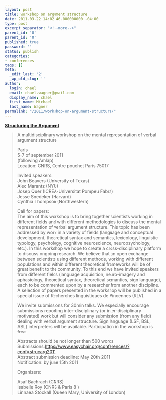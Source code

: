 ```yaml
---
layout: post
title: workshop on argument structure
date: 2011-03-22 14:02:46.000000000 -04:00
type: post
excerpt_separator: "<!--more-->"
parent_id: '0'
parent_id: '0'
published: true
password: ''
status: publish
categories:
- conferences
tags: []
meta:
  _edit_last: '2'
  _wp_old_slug: ''
author:
  login: chael
  email: chael.wagner@gmail.com
  display_name: chael
  first_name: Michael
  last_name: Wagner
permalink: "/2011/workshop-on-argument-structure/"
---
```

**[Structuring the Argument](http://www.umr7023.cnrs.fr/Structuring-the-Argument.html)**

> A multidisciplinary workshop on the mental representation of verbal argument structure
> 
> Paris  
> 5-7 of september 2011  
> (following Amlap)  
> Location: CNRS, Centre pouchet Paris 75017
> 
> Invited speakers:  
> John Beavers (University of Texas)  
> Alec Marantz (NYU)  
> Josep Quer (ICREA-Universitat Pompeu Fabra)  
> Jesse Snedeker (Harvard)  
> Cynthia Thompson (Northwestern)
> 
> Call for papers:  
> The aim of this workshop is to bring together scientists working in different fields and with different methodologies to discuss the mental representation of verbal argument structure. This topic has been addressed by work in a variety of fields (language and conceptual development, theoretical syntax and semantics, lexicology, linguistic typology, psychology, cognitive neuroscience, neuropsychology, etc.). In this workshop we hope to create a cross-disciplinary platform to discuss ongoing research. We believe that an open exchange between scientists using different methods, working with different populations and within different theoretical frameworks will be of great benefit to the community. To this end we have invited speakers from different fields (language acquisition, neuro-imagery and aphasiology, theoretical syntax, theoretical semantics, sign language), each to be commented upon by a researcher from another discipline. A selection of papers presented in the workshop will be published in a special issue of Recherches linguistiques de Vincennes (RLV).
> 
> We invite submissions for 30min talks. We especially encourage submissions reporting inter-disciplinary (or inter-disciplinary motivated) work but will consider any submission (from any field) dealing with verbal argument structure. Sign language (LSF, BSL, ASL) interpreters will be available. Participation in the workshop is free.
> 
> Abstracts should be not longer than 500 words  
> Submissions:https://www.easychair.org/conferences/?conf=strucarg2011  
> Abstract submission deadline: May 20th 2011  
> Notification: by june 15th 2011
> 
> Organizers:
> 
> Asaf Bachrach (CNRS)  
> Isabelle Roy (CNRS & Paris 8 )  
> Linnaea Stockall (Queen Mary, University of London)


